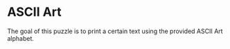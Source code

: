 # ASCII Art

The goal of this puzzle is to print a certain text using the provided ASCII Art alphabet.
